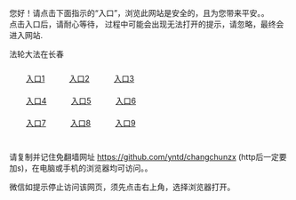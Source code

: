 您好！请点击下面指示的“入口”，浏览此网站是安全的，且为您带来平安。。 <br/>
点击入口后，请耐心等待， 过程中可能会出现无法打开的提示，请忽略，最终会进入网站. </br>

法轮大法在长春<br/>
<div style="padding:10px"><a style="margin:20px" target="_blank" href="https://d1eaddjsb8j7g9.cloudfront.net/2Qpsp?pcyucfis" id="ccLink1" rel="nofollow">入口1</a> <a target="_blank" style="margin:20px" href="https://d399o2u7bkuymu.cloudfront.net/2Qpsp?snkevron" id="ccLink2" rel="nofollow">入口2</a> <a style="margin:20px" target="_blank" href="https://d3bsdd7osfwvei.cloudfront.net/2Qpsp?loqpeh" id="ccLink3" rel="nofollow">入口3</a></div>

<div style="padding:10px" ><a style="margin:20px" target="_blank" href="https://d1eaddjsb8j7g9.cloudfront.net/2Qpsp?pcyucfis" id="ccLink4" rel="nofollow">入口4</a> <a style="margin:20px" href="https://d399o2u7bkuymu.cloudfront.net/2Qpsp?snkevron" target="_blank" id="ccLink5" rel="nofollow">入口5</a> <a style="margin:20px" href="https://d3bsdd7osfwvei.cloudfront.net/2Qpsp?loqpeh" target="_blank" id="ccLink6" rel="nofollow">入口6</a></div>

<div style="padding:10px"><a style="margin:20px" target="_blank" href="https://d1eaddjsb8j7g9.cloudfront.net/2Qpsp?pcyucfis" id="ccLink7" rel="nofollow">入口7</a> <a style="margin:20px" href="https://d399o2u7bkuymu.cloudfront.net/2Qpsp?snkevron" target="_blank" id="ccLink8" rel="nofollow">入口8</a> <a style="margin:20px" target="_blank" href="https://d3bsdd7osfwvei.cloudfront.net/2Qpsp?loqpeh" id="ccLink9" rel="nofollow">入口9</a></div>

<br/>



请复制并记住免翻墙网址 https://github.com/yntd/changchunzx (http后一定要加s)，在电脑或手机的浏览器均可访问。。<br/>

微信如提示停止访问该网页，须先点击右上角，选择浏览器打开。
